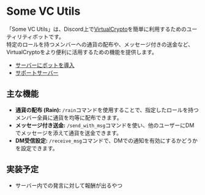 # Some VC Utils

「Some VC Utils」は、Discord上で[VirtualCrypto](https://vcrypto.sumidora.com)を簡単に利用するためのユーティリティボットです。  
特定のロールを持つメンバーへの通貨の配布や、メッセージ付きの送金など、VirtualCryptoをより便利に活用するための機能を提供します。

* [サーバーにボットを導入](https://discord.com/oauth2/authorize?client_id=1391028883868094516&permissions=68672&integration_type=0&scope=bot)
* [サポートサーバー](https://discord.gg/rqpSGFSRUH)

## 主な機能

  * **通貨の配布 (Rain):** `/rain`コマンドを使用することで、指定したロールを持つメンバー全員に通貨を均等に配布できます。
  * **メッセージ付き送金:** `/send_with_msg`コマンドを使い、他のユーザーにDMでメッセージを添えて通貨を送金できます。
  * **DM受信設定:** `/receive_msg`コマンドで、DMでの通知を有効にするかどうかを設定できます。

## 実装予定
  * サーバー内での発言に対して報酬が出るやつ
